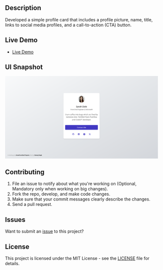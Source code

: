 ## Description

Developed a simple profile card that includes a profile picture, name, title, links to social media profiles, and a call-to-action (CTA) button.

## Live Demo

- [Live Demo](https://profile-card869.netlify.app/)

## UI Snapshot

![Profile Card](img/snapshot.png)

## Contributing

1. File an issue to notify about what you're working on (Optional, Mandatory only when working on big changes).
2. Fork the repo, develop, and make code changes.
3. Make sure that your commit messages clearly describe the changes.
4. Send a pull request.

## Issues

Want to submit an [issue](https://github.com/neerajsingh869/profile-card/issues) to this project?

## License

This project is licensed under the MIT License - see the [LICENSE](https://choosealicense.com/licenses/mit/) file for details.
